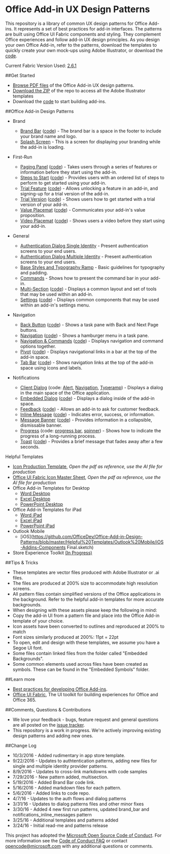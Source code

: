 # Office Add-in UX Design Patterns
This repository is a library of common UX design patterns for Office Add-ins. It represents a set of best practices for add-in interfaces. The patterns are built using Office UI Fabric components and styling. They complement Office experiences and follow add-in UX design principles. As you design your own Office Add-in, refer to the patterns, download the templates to quickly create your own mock-ups using Adobe Illustrator, or download the [code](https://github.com/OfficeDev/Office-Add-in-UX-Design-Patterns-Code "code").

Current Fabric Version Used: [2.6.1](https://github.com/OfficeDev/office-ui-fabric-core/releases/tag/2.6.1)

##Get Started
* [Browse PDF files](https://github.com/OfficeDev/Office-Add-in-Design-Patterns/tree/master/Patterns) of the Office Add-in UX design patterns.
* [Download the ZIP](https://github.com/OfficeDev/Office-Add-in-Design-Patterns/archive/master.zip) of the repo to access all the Adobe Illustrator templates
* Download the [code](https://github.com/OfficeDev/Office-Add-in-UX-Design-Patterns-Code "code") to start building add-ins.

##Office Add-in Design Patterns
* Brand
  * [Brand Bar](https://github.com/OfficeDev/Office-Add-in-UX-Design-Patterns/blob/master/Patterns/Brand_Bar.md) ([code](https://github.com/OfficeDev/Office-Add-in-UX-Design-Patterns-Code/tree/master/templates/generic/brand-bar "code")) - The brand bar is a space in the footer to include your brand name and logo.
  * [Splash Screen](https://github.com/OfficeDev/Office-Add-in-UX-Design-Patterns/blob/master/Patterns/Brand_Splashscreen.md) - This is a screen for displaying your branding while the add-in is loading.
 
* First-Run
  * [Paging Panel](https://github.com/OfficeDev/Office-Add-in-UX-Design-Patterns/blob/master/Patterns/FirstRun_PagingPanel.md) ([code](https://github.com/OfficeDev/Office-Add-in-UX-Design-Patterns-Code/tree/master/templates/first-run/walkthrough "code")) - Takes users through a series of features or information before they start using the add-in.
  * [Steps to Start](https://github.com/OfficeDev/Office-Add-in-UX-Design-Patterns/blob/master/Patterns/FirstRun_StepsToStart.md) ([code](https://github.com/OfficeDev/Office-Add-in-UX-Design-Patterns-Code/tree/master/templates/first-run/instruction-step "code")) - Provides users with an ordered list of steps to perform to get started using your add-in.
  * [Trial Feature](https://github.com/OfficeDev/Office-Add-in-UX-Design-Patterns/blob/master/Patterns/FirstRun_TrialFeature.md) ([code](https://github.com/OfficeDev/Office-Add-in-UX-Design-Patterns-Code/tree/master/templates/first-run/trial-placemat-feature "code")) - Allows unlocking a feature in an add-in, and signing-up for a trial version of the add-in.
  * [Trial Version](https://github.com/OfficeDev/Office-Add-in-UX-Design-Patterns/blob/master/Patterns/FirstRun_TrialVersion.md) ([code](https://github.com/OfficeDev/Office-Add-in-UX-Design-Patterns-Code/tree/master/templates/first-run/trial-placemat "code")) - Shows users how to get started with a trial version of your add-in.
  * [Value Placemat](https://github.com/OfficeDev/Office-Add-in-UX-Design-Patterns/blob/master/Patterns/FirstRun_ValuePlacemat.md) ([code](https://github.com/OfficeDev/Office-Add-in-UX-Design-Patterns-Code/tree/master/templates/first-run/value-placemat "code")) - Communicates your add-in's value proposition.
  * [Video Placemat](https://github.com/OfficeDev/Office-Add-in-UX-Design-Patterns/blob/master/Patterns/FirstRun_VideoPlacemat.md) ([code](https://github.com/OfficeDev/Office-Add-in-UX-Design-Patterns-Code/tree/master/templates/first-run/video-placemat "code")) - Shows users a video before they start using your add-in.

* General
  * [Authentication Dialog Single Identity](https://github.com/OfficeDev/Office-Add-in-Design-Patterns/blob/master/Patterns/Authentication_Dialog_Single_ID.md) - Present authentication screens to your end users.
  * [Authentication Dialog Multiple Identity](https://github.com/OfficeDev/Office-Add-in-Design-Patterns/blob/master/Patterns/Authentication_Dialog_Multiple_ID.md) - Present authentication screens to your end users.
  * [Base Styles and Typography Ramp](https://github.com/OfficeDev/Office-Add-in-Design-Patterns/blob/master/Patterns/Base_styles_typeramp.md) - Basic guidelines for typography and padding.
  * [Commands](https://github.com/OfficeDev/Office-Add-in-UX-Design-Patterns/blob/master/Patterns/Commands.md) - Shows how to present the command bar in your add-in.
  * [Multi-Section](https://github.com/OfficeDev/Office-Add-in-UX-Design-Patterns/blob/master/Patterns/MultiSection.md) ([code](https://github.com/OfficeDev/Office-Add-in-UX-Design-Patterns-Code/tree/master/templates/settings "code")) - Displays a common layout and set of tools that may be used within an add-in.
  * [Settings](https://github.com/OfficeDev/Office-Add-in-UX-Design-Patterns/blob/master/Patterns/Settings.md) ([code](https://github.com/OfficeDev/Office-Add-in-UX-Design-Patterns-Code/tree/master/templates/settings "code")) - Displays common components that may be used within an add-in's settings menu.
  
* Navigation
  * [Back Button](https://github.com/OfficeDev/Office-Add-in-UX-Design-Patterns/blob/master/Patterns/Back_Button.md) ([code](https://github.com/OfficeDev/Office-Add-in-UX-Design-Patterns-Code/tree/master/templates/navigation/back-button "code")) - Shows a task pane with Back and Next Page buttons. 
  * [Navigation](https://github.com/OfficeDev/Office-Add-in-UX-Design-Patterns/blob/master/Patterns/Navigation.md) ([code](https://github.com/OfficeDev/Office-Add-in-UX-Design-Patterns-Code/tree/master/templates/navigation/navigation "code")) - Shows a hamburger menu in a task pane. 
  * [Navigation & Commands](https://github.com/OfficeDev/Office-Add-in-UX-Design-Patterns/blob/master/Patterns/Navigation_%26_Commands.md) ([code](https://github.com/OfficeDev/Office-Add-in-UX-Design-Patterns-Code/tree/master/templates/navigation/navigation-commands "code")) - Displays navigation and command options together.
  * [Pivot](https://github.com/OfficeDev/Office-Add-in-UX-Design-Patterns/blob/master/Patterns/Pivot.md) ([code](https://github.com/OfficeDev/Office-Add-in-UX-Design-Patterns-Code/tree/master/templates/navigation/pivot "code")) - Displays navigational links in a bar at the top of the add-in space.
  * [Tab Bar](https://github.com/OfficeDev/Office-Add-in-UX-Design-Patterns/blob/master/Patterns/Tab_Bar.md) ([code](https://github.com/OfficeDev/Office-Add-in-UX-Design-Patterns-Code/tree/master/templates/navigation/tab-bar "code")) - Shows navigation links at the top of the add-in space using icons and labels.
  
* Notifications
  * [Client Dialog](https://github.com/OfficeDev/Office-Add-in-UX-Design-Patterns/blob/master/Patterns/Client_Dialog.md) (code: [Alert](https://github.com/OfficeDev/Office-Add-in-UX-Design-Patterns-Code/tree/master/templates/dialog/alert "alert"), [Navigation](https://github.com/OfficeDev/Office-Add-in-UX-Design-Patterns-Code/tree/master/templates/dialog/navigation "navigation"), [Typeramp](https://github.com/OfficeDev/Office-Add-in-UX-Design-Patterns-Code/tree/master/templates/dialog/typeramp "typeramp")) - Displays a dialog in the main space of the Office application.
  * [Embedded Dialog](https://github.com/OfficeDev/Office-Add-in-UX-Design-Patterns/blob/master/Patterns/Embedded_Dialog.md) ([code](https://github.com/OfficeDev/Office-Add-in-UX-Design-Patterns-Code/tree/master/templates/notifications/embedded-dialog "code")) - Displays a dialog inside of the add-in space.
  * [Feedback](https://github.com/OfficeDev/Office-Add-in-UX-Design-Patterns/blob/master/Patterns/Notification_Feedback.md) ([code](https://github.com/OfficeDev/Office-Add-in-UX-Design-Patterns-Code/tree/master/templates/feedback/office-store "code")) - Allows an add-in to ask for customer feedback.
  * [Inline Message](https://github.com/OfficeDev/Office-Add-in-UX-Design-Patterns/blob/master/Patterns/Notification_Inline_Message.md) ([code](https://github.com/OfficeDev/Office-Add-in-UX-Design-Patterns-Code/tree/master/templates/notifications/inline-message "code")) - Indicates error, success, or information.
  * [Message Banner](https://github.com/OfficeDev/Office-Add-in-UX-Design-Patterns/blob/master/Patterns/Notification_MessageBanner.md) ([code](https://github.com/OfficeDev/Office-Add-in-UX-Design-Patterns-Code/tree/master/templates/notifications/message-banner "code")) - Provides information in a collapsible, dismissable banner.
  * [Progress](https://github.com/OfficeDev/Office-Add-in-UX-Design-Patterns/blob/master/Patterns/Notification_Progress.md) (code:  [progress bar](https://github.com/OfficeDev/Office-Add-in-UX-Design-Patterns-Code/tree/master/templates/notifications/progress-bar "progress bar"), [spinner](https://github.com/OfficeDev/Office-Add-in-UX-Design-Patterns-Code/tree/master/templates/notifications/spinner "spinner")) - Shows how to indicate the progress of a long-running process.
  * [Toast](https://github.com/OfficeDev/Office-Add-in-UX-Design-Patterns/blob/master/Patterns/Notification_Toast.md) ([code](https://github.com/OfficeDev/Office-Add-in-UX-Design-Patterns-Code/tree/master/templates/notifications/toast "code")) - Provides a brief message that fades away after a few seconds.

Helpful Templates

* [Icon Production Template](https://github.com/OfficeDev/Office-Add-in-Design-Patterns/blob/master/Helpful%20Templates/Icon_production.pdf), *Open the pdf as reference, use the AI file for production*
* [Office UI Fabric Icon Master Sheet](https://github.com/OfficeDev/Office-Add-in-Design-Patterns/blob/master/Helpful%20Templates/OfficeUIFabric_icon_mastersheet.pdf), *Open the pdf as reference, use the AI file for production*
* Office Add-in Templates for Desktop
  * [Word Desktop](https://github.com/OfficeDev/Office-Add-in-Design-Patterns/blob/master/Helpful%20Templates/AddIn_Template_Word_Desktop_reference.pdf)
  * [Excel Desktop](https://github.com/OfficeDev/Office-Add-in-Design-Patterns/blob/master/Helpful%20Templates/AddIn_Template_Excel_Desktop_reference.pdf)
  * [PowerPoint Desktop](https://github.com/OfficeDev/Office-Add-in-Design-Patterns/blob/master/Helpful%20Templates/AddIn_Template_PowerPoint_Desktop_reference.pdf)
* Office Add-in Templates for iPad
  * [Word iPad](https://github.com/OfficeDev/Office-Add-in-Design-Patterns/blob/master/Helpful%20Templates/AddIn_Template_Word_iPad_reference.pdf)
  * [Excel iPad](https://github.com/OfficeDev/Office-Add-in-Design-Patterns/blob/master/Helpful%20Templates/AddIn_Template_Excel_iPad_reference.pdf)
  * [PowerPoint iPad](https://github.com/OfficeDev/Office-Add-in-Design-Patterns/blob/master/Helpful%20Templates/AddIn_Template_PowerPoint_iPad_reference.pdf)
* Outlook Mobile
  * [iOS](https://github.com/OfficeDev/Office-Add-in-Design-Patterns/blob/master/Helpful%20Templates/Outlook%20Mobile/iOS-Addins-Components Final.sketch)
* Store Experience Toolkit [(In Progress)](https://github.com/OfficeDev/Office-Add-in-UX-Design-Patterns/blob/master/Helpful%20Templates/AddIn_Templates_StoreExperience.md)

##Tips & Tricks
* These templates are vector files produced with Adobe Illustrator or .ai files.
* The files are produced at 200% size to accommodate high resolution screens.
* All pattern files contain simplified versions of the Office applications in the background. Refer to the helpful add-in templates for more accurate backgrounds.
* When designing with these assets please keep the following in mind:
 * Copy the add-in UI from a pattern file and place into the Office Add-in template of your choice.
 * Icon assets have been converted to outlines and reproduced at 200% to match
 * Font sizes similarly produced at 200%: 11pt = 22pt
 * To open, edit and design with these templates, we assume you have a  Segoe UI font.
 * Some files contain linked files from the folder called "Embedded Backgrounds".
 * Some common elements used across files have been created as symbols. These can be found in the "Embedded Symbols" folder.

##Learn more
* [Best practices for developing Office Add-ins](https://msdn.microsoft.com/EN-US/library/office/mt590883.aspx).
* [Office UI Fabric](http://dev.office.com/fabric/), The UI toolkit for building experiences for Office and Office 365.

##Comments, Questions & Contributions
* We love your feedback - bugs, feature request and general questions are all posted on the [issue tracker](https://github.com/OfficeDev/Office-Add-in-Design-Patterns/issues).
* This repository is a work in progress. We're actively improving existing design patterns and adding new ones.

##Change Log
* 10/3/2016 - Added rudimentary in app store template.
* 9/22/2016 - Updates to authtentication patterns, adding new files for single and multiple identity provider patterns. 
* 8/9/2016 - Updates to cross-link markdowns with code samples
* 7/29/2016 - New pattern added, multisection. 
* 5/19/2016 - Added Brand Bar code link.
* 5/16/2016 - Added markdown files for each pattern.
* 5/6/2016 - Added links to code repo.
* 4/7/16 - Updates to the auth flows and dialog patterns
* 3/31/16 - Updates to dialog patterns files and other minor fixes
* 3/30/16 - Added 4 new first run patterns, updated brand_bar and notifications_inline_messages pattern
* 3/25/16 - Additional templates and patterns added
* 3/24/16 - Initial read-me and patterns release

This project has adopted the [Microsoft Open Source Code of Conduct](https://opensource.microsoft.com/codeofconduct/). For more information see the [Code of Conduct FAQ](https://opensource.microsoft.com/codeofconduct/faq/) or contact [opencode@microsoft.com](mailto:opencode@microsoft.com) with any additional questions or comments.
